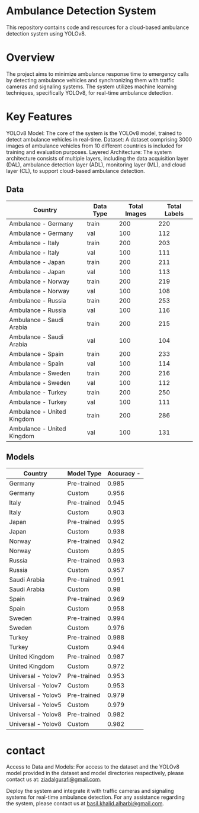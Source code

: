 # Ambulance Detection System
This repository contains code and resources for a cloud-based ambulance detection system using YOLOv8.

# Overview
The project aims to minimize ambulance response time to emergency calls by detecting ambulance vehicles and synchronizing them with traffic cameras and signaling systems. The system utilizes machine learning techniques, specifically YOLOv8, for real-time ambulance detection.

# Key Features
YOLOv8 Model: The core of the system is the YOLOv8 model, trained to detect ambulance vehicles in real-time.
Dataset: A dataset comprising 3000 images of ambulance vehicles from 10 different countries is included for training and evaluation purposes.
Layered Architecture: The system architecture consists of multiple layers, including the data acquisition layer (DAL), ambulance detection layer (ADL), monitoring layer (ML), and cloud layer (CL), to support cloud-based ambulance detection.


## Data 

| Country              | Data Type | Total Images | Total Labels 
|----------------------|-----------|--------------|--------------|
| Ambulance - Germany  | train     | 200          | 220          | 
| Ambulance - Germany  | val       | 100          | 112          | 
| Ambulance - Italy    | train     | 200          | 203          | 
| Ambulance - Italy    | val       | 100          | 111          | 
| Ambulance - Japan    | train     | 200          | 211          | 
| Ambulance - Japan    | val       | 100          | 113          | 
| Ambulance - Norway   | train     | 200          | 219          | 
| Ambulance - Norway   | val       | 100          | 108          | 
| Ambulance - Russia   | train     | 200          | 253          | 
| Ambulance - Russia   | val       | 100          | 116          | 
| Ambulance - Saudi Arabia | train  | 200          | 215         | 
| Ambulance - Saudi Arabia | val    | 100          | 104         | 
| Ambulance - Spain    | train     | 200          | 233          | 
| Ambulance - Spain    | val       | 100          | 114          | 
| Ambulance - Sweden   | train     | 200          | 216          | 
| Ambulance - Sweden   | val       | 100          | 112          | 
| Ambulance - Turkey   | train     | 200          | 250          | 
| Ambulance - Turkey   | val       | 100          | 111          | 
| Ambulance - United Kingdom | train | 200        | 286          | 
| Ambulance - United Kingdom | val   | 100        | 131          | 



## Models

| Country          | Model Type        | Accuracy -             | 
| ---------------- | ----------------- | ---------------------- | 
| Germany          | Pre-trained       | 0.985                  |
| Germany          | Custom            | 0.956                  |
| Italy            | Pre-trained       | 0.945                  |
| Italy            | Custom            | 0.903                  |
| Japan            | Pre-trained       | 0.995                  |
| Japan            | Custom            | 0.938                  |
| Norway           | Pre-trained       | 0.942                  |
| Norway           | Custom            | 0.895                  |
| Russia           | Pre-trained       | 0.993                  |
| Russia           | Custom            | 0.957                  |
| Saudi Arabia     | Pre-trained       | 0.991                  |
| Saudi Arabia     | Custom            |  0.98                  |
| Spain            | Pre-trained       | 0.969                  |
| Spain            | Custom            | 0.958                  |
| Sweden           | Pre-trained       | 0.994                  |
| Sweden           | Custom            | 0.976                  |
| Turkey           | Pre-trained       | 0.988                  |
| Turkey           | Custom            | 0.944                  |
| United Kingdom   | Pre-trained       | 0.987                  |
| United Kingdom   | Custom            | 0.972                  |
| Universal - Yolov7 | Pre-trained     | 0.953                  |
| Universal - Yolov7 | Custom          | 0.953                  |
| Universal - Yolov5 | Pre-trained     | 0.979                  |
| Universal - Yolov5 | Custom          | 0.979                  |
| Universal - Yolov8 | Pre-trained     | 0.982                  |
| Universal - Yolov8 | Custom          | 0.982                  |



# contact

Access to Data and Models: For access to the dataset and the YOLOv8 model provided in the dataset and model directories respectively,
please contact us at: ziadalgurafi@gmail.com.

Deploy the system and integrate it with traffic cameras and signaling systems for real-time ambulance detection. For any assistance regarding the system, please contact us at basil.khalid.alharbi@gmail.com.
